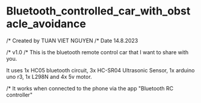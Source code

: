 # Bluetooth_controlled_car_with_obstacle_avoidance
/* Created by TUAN VIET NGUYEN
/* Date 14.8.2023

/* v1.0
/* This is the bluetooth remote control car that I want to share with you.


It uses 1x HC05 bluetooth circuit, 3x HC-SR04 Ultrasonic Sensor, 1x arduino uno r3, 1x L298N and 4x 5v motor.



/* It works when connected to the phone via the app "Bluetooth RC controller"
